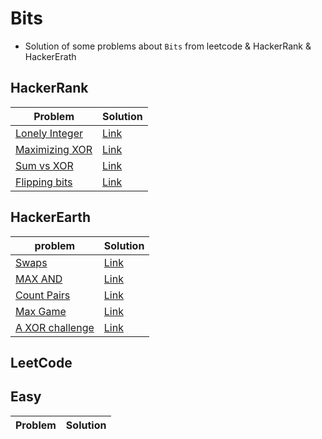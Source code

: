 # Bits
- Solution of some problems about  `Bits` from leetcode & HackerRank & HackerErath

<p>

## HackerRank
|Problem|Solution|
|-------|--------|
|[Lonely Integer](https://www.hackerrank.com/challenges/lonely-integer/problem)|[Link](/Bits/Solutions/HackerRank/lonely_integer.cpp)|
|[Maximizing XOR](https://www.hackerrank.com/challenges/maximizing-xor/problem)|[Link](/Bits/Solutions/HackerRank/Maximizing_XOR.cpp)|
|[Sum vs XOR](https://www.hackerrank.com/challenges/sum-vs-xor/problem)|[Link](/Bits/Solutions/HackerRank/sum_vs_xor.cpp)|
|[Flipping bits](https://www.hackerrank.com/challenges/flipping-bits/problem)|[Link](/Bits/Solutions/HackerRank/flipping_bits.cpp)|

</p>

<p>

## HackerEarth
|problem|Solution|
|-------|--------|
|[Swaps](https://www.hackerearth.com/practice/basic-programming/bit-manipulation/basics-of-bit-manipulation/practice-problems/algorithm/swaps-2-5ba5a3ee/)|[Link](/Bits/Solutions/HackerEarth/swaps.cpp)|
|[MAX AND](https://www.hackerearth.com/practice/basic-programming/bit-manipulation/basics-of-bit-manipulation/practice-problems/algorithm/max-and-f1fbe59d/)|[Link](/Bits/Solutions/HackerEarth/max_and.cpp)|
|[Count Pairs](https://www.hackerearth.com/practice/basic-programming/bit-manipulation/basics-of-bit-manipulation/practice-problems/algorithm/count-pairs-13-c27240a8/)|[Link](/Bits/Solutions/HackerEarth/count_pairs.cpp)|
|[Max Game](https://www.hackerearth.com/practice/basic-programming/bit-manipulation/basics-of-bit-manipulation/practice-problems/algorithm/max-game-2a0793c2/)|[Link](/Bits/Solutions/HackerEarth/max_game.cpp)|
|[A XOR challenge](https://www.hackerearth.com/practice/basic-programming/bit-manipulation/basics-of-bit-manipulation/practice-problems/algorithm/xor-challenge-2420f189/)|[Link](/Bits/Solutions/HackerEarth/A_Xor_Challenge.cpp)|

</p>


<p>

## LeetCode
## Easy
|Problem|Solution|
|-------|--------|


</p> 
